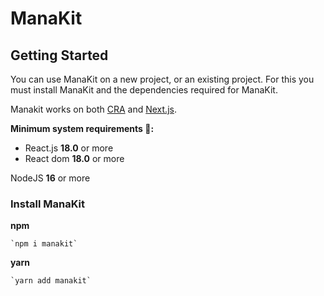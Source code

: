 # ManaKit

## Getting Started

You can use ManaKit on a new project, or an existing project.
For this you must install ManaKit and the dependencies required for ManaKit.

Manakit works on both [CRA](https://create-react-app.dev/) and [Next.js](https://nextjs.org/).

**Minimum system requirements 📌:**

- React.js **18.0** or more
- React dom **18.0** or more

NodeJS **16** or more

### Install ManaKit

**npm**

    `npm i manakit`

**yarn**

    `yarn add manakit`
